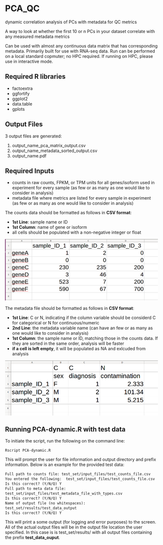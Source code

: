 # PCA_QC
dynamic correlation analysis of PCs with metadata for QC metrics

A way to look at whether the first 10 or n PCs in your dataset correlate with any measured metadata metrics

Can be used with almost any continuous data matrix that has corresponding metadata.  Primarily built for use with RNA-seq data.  Run can be performed on a local standard copmuter; no HPC required.  If running on HPC, please use in interactive mode.

## Required R libraries  
* factoextra
* ggfortify
* ggplot2
* data.table
* gplots

## Output Files  
3 output files are generated:  
1. output_name_pca_matrix_output.csv  
2. output_name_metadata_sorted_output.csv  
3. output_name.pdf  


## Required Inputs
* counts in raw counts,  FPKM, or TPM units for all genes/isoform used in experiment for every sample (as few or as many as one would like to consider in analysis)
* metadata file where metrics are listed for every sample in experiment (as few or as many as one would like to consider in analysis) 

The counts data should be formatted as follows in **CSV format**:  
* __1st Line__: sample name or ID  
* __1st Column__: name of gene or isoform  
* all cells should be populated with a non-negative integer or float     

![alt text](https://github.com/tbrunetti/PCA_QC/blob/develop/counts_file_format.png "counts file format")  

The metadata file should be formatted as follows in **CSV format**:  
* __1st Line__: C or N, indicating if the column variable should be considerd C for categorical or N for continuous/numeric  
* __2nd Line__: the metadata variable name (can have an few or as many as one would like to consider in analysis)  
* __1st Column__: the sample name or ID, matching those in the counts data.  If they are sorted in the same order, analysis will be faster
* **if a cell is left empty**, it will be populated as NA and exlcuded from analysis  

![alt text](https://github.com/tbrunetti/PCA_QC/blob/develop/metadata_file_format.png "metadata file format")  


## Running PCA-dynamic.R with test data

To initiate the script, run the following on the command line:
```
Rscript PCA-dynamic.R
```

This will prompt the user for file information and output directory and prefix information.  Below is an example for the provided test data:

```
Full path to counts file: test_set/input_files/test_counts_file.csv
You entered the following:  test_set/input_files/test_counts_file.csv
Is this correct? (Y/N/Q) Y
Full path to meta data file: test_set/input_files/test_metadata_file_with_types.csv
Is this correct? (Y/N/Q) Y
Name of output file (no whitespaces): test_set/results/test_data_output
Is this correct? (Y/N/Q) Y
```

This will print a some output (for logging and error purposes) to the screen.  All of the actual output files will be in the output file location the user specified.  In this case is is test_set/results/ with all output files containing the prefix **test_data_ouput**.



